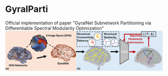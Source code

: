 # GyralParti
Official implementation of paper "GyralNet Subnetwork Partitioning via Differentiable Spectral Modularity Optimization"
<img src="/fig/overall.png" width="600px"/>
